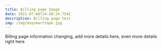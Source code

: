 ```yaml
---
title: Billing page Image
date: 2021-07-08T14:28:24.754Z
description: Billing page test
img: /img/daysmarttape.jpg
---
```

Billing page information changing, add more details here, even more details right here
